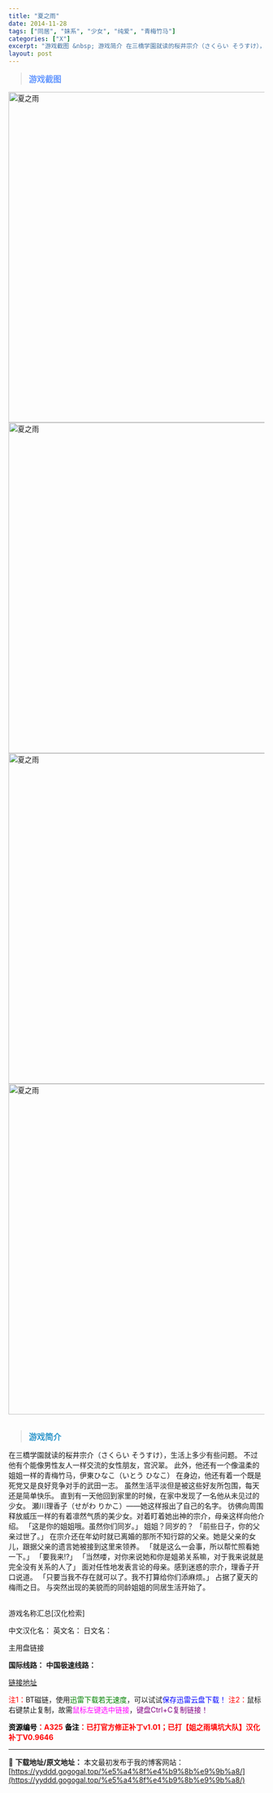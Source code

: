 ```yaml
---
title: "夏之雨"
date: 2014-11-28
tags: ["同居", "妹系", "少女", "纯爱", "青梅竹马"]
categories: ["X"]
excerpt: "游戏截图 &nbsp; 游戏简介 在三橋学園就读的桜井宗介（さくらい そうすけ），生活上多少有些问题。 不过他有个能像男性友人一样交流的女性朋友，宫沢翠。 此外，他还有一个像温柔的姐姐一样的青梅竹马，伊東ひなこ（いとう ひなこ） 在身边，他还有着一个既是死党又是良好竞争对手的武田一志。 虽然生活平淡&hellip;"
layout: post
---
```


<div>
<blockquote><b><span style="font-size: 12pt; color: #6699ff;">游戏截图</span></b></blockquote>
<div><img title="点击放大" src="https://yyddd.gogogal.top/wp-content/uploads/2025/04/20250430_681200282a34c.webp" alt="夏之雨" width="650" /></div>
<div><img title="点击放大" src="https://yyddd.gogogal.top/wp-content/uploads/2025/04/20250430_6812002a38fb4.webp" alt="夏之雨" width="650" /></div>
<div><img title="点击放大" src="https://yyddd.gogogal.top/wp-content/uploads/2025/04/20250430_6812002c0be28.webp" alt="夏之雨" width="650" /></div>
<div><img title="点击放大" src="https://yyddd.gogogal.top/wp-content/uploads/2025/04/20250430_6812002d4234b.webp" alt="夏之雨" width="650" /></div>
&nbsp;
<blockquote><b><span style="font-size: 12pt; color: #3399cc;">游戏简介</span></b></blockquote>
<div>在三橋学園就读的桜井宗介（さくらい そうすけ），生活上多少有些问题。
不过他有个能像男性友人一样交流的女性朋友，宫沢翠。
此外，他还有一个像温柔的姐姐一样的青梅竹马，伊東ひなこ（いとう ひなこ）
在身边，他还有着一个既是死党又是良好竞争对手的武田一志。
虽然生活平淡但是被这些好友所包围，每天还是简单快乐。
直到有一天他回到家里的时候，在家中发现了一名他从未见过的少女。
瀬川理香子（せがわ りかこ）——她这样报出了自己的名字。
彷佛向周围释放威压一样的有着凛然气质的美少女。对着盯着她出神的宗介，母亲这样向他介绍。
「这是你的姐姐哦。虽然你们同岁。」
姐姐？同岁的？
「前些日子，你的父亲过世了。」
在宗介还在年幼时就已离婚的那所不知行踪的父亲。她是父亲的女儿，跟据父亲的遗言她被接到这里来领养。
「就是这么一会事，所以帮忙照看她一下。」
「要我来!?」
「当然喽，对你来说她和你是姐弟关系嘛，对于我来说就是完全没有关系的人了」
面对任性地发表言论的母亲。感到迷惑的宗介，理香子开口说道。
「只要当我不存在就可以了。我不打算给你们添麻烦。」
占据了夏天的梅雨之日。
与突然出现的美貌而的同龄姐姐的同居生活开始了。</div>
&nbsp;

游戏名称汇总[汉化检索]

中文汉化名：
英文名：
日文名：
</div>
<div class="panel panel-primary">
<div class="panel-heading">主用盘链接</div>
<div class="panel-body">

<b>国际线路：</b>
<b>中国极速线路：</b>

<!--wechatfans start-->

<a href="https://pan.xunlei.com/s/VOSXTmX4uTe8My1yDjMziTAWA1?pwd=38c9#">链接地址</a>

<!--wechatfans end-->
<span style="color: #ff0000;">注1：</span>BT磁链，使用<span style="color: #008000;">迅雷下载若无速度</span>，可以试试<span style="color: #0000ff;">保存迅雷云盘下载！</span>
<span style="color: #ff0000;">注2：</span>鼠标右键禁止复制，故需<span style="color: #ff00ff;">鼠标左键选中链接</span>，<span style="color: #800080;">键盘Ctrl+C复制链接！</span>

</div>
<div class="panel-footer"><span style="color: #ff0000;"><b><span style="color: #000000;">资源编号</span>：A325</b></span>
<span style="color: #ff0000;"><b><span style="color: #000000;">备注</span>：已打官方修正补丁v1.01；已打【姐之雨填坑大队】汉化补丁V0.9646</b></span></div>
</div>

---
📖 **下载地址/原文地址：** 本文最初发布于我的博客网站：[https://yyddd.gogogal.top/%e5%a4%8f%e4%b9%8b%e9%9b%a8/](https://yyddd.gogogal.top/%e5%a4%8f%e4%b9%8b%e9%9b%a8/)
